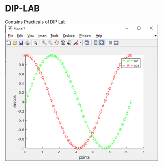 # DIP-LAB
Contains Practicals of DIP Lab
![Output Image](https://github.com/codewithbenny/DIP-LAB/blob/main/p2.PNG)
